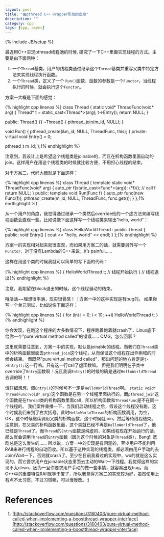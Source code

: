 ```yaml
---
layout: post
title: "由pthread C++ wrapper引发的血案"
description: ""
category: cpp
tags: [cpp, async]
---
```

{% include JB/setup %}

最近用C++实现pthread线程池的时候, 研究了一下C++里面实现线程的方式。主要是由下面两种：

1.  一个`Thread`基类，用户的线程类通过继承这个`Thread`基类并重写父类中特定方法来实现线程执行函数。
1.  一个`Thread`类，定义了一个 `Run()`函数，函数的参数是一个`Functor`，当线程执行的时候，就会执行这个`Functor`。

方案一大概是下面的感觉：

{% highlight cpp linenos %}
class Thread {
  static void* ThreadFunc(void* arg)
  {
     Thread* t = static_cast<Thread*>(arg);
     t->Entry();
     return NULL;
  }
 
public:
  Thread() {}
  ~Thread()
  {
    pthread_join(m_id, NULL);
  }
 
 
  void Run()
  {
    pthread_create(&m_id, NULL, ThreadFunc, this);
  }
private:
  virtual void Entry() = 0;
 
  pthread_t m_id;
};{% endhighlight %}

注意到，我设计上是希望这个线程类是joinable的，而且在析构函数里面自动的join。这样用户在用这个线程类的时候就比较方便，不用担心线程的结束。

对于方案二，代码大概就是下面这样：

{% highlight cpp linenos %}
class Thread {
  template<typename Func>
  static void* ThreadFunc(void* arg)
  {
    auto_ptr<Func> f(static_cast<Func*>(arg));
    (*f)(); // call f
    return NULL;
  }
public:
  template<typename Func>
  void Run(Func f)
  {
    auto_ptr<Func> func(new Func(f));
    pthread_create(m_id, NULL, ThreadFunc<Func>, func.get());
  }
};{% endhighlight %}

从一个用户的角度，我觉得通过继承一个类然后override他的一个虚方法来编写线程函数会直观一些。比如说像下面这样写一个线程类来输出”hello, world”：

{% highlight cpp linenos %}
class HelloWorldThread : public Thread {
public:
  void Entry()
  {
    cout << "hello, world" << endl;
  }
};{% endhighlight %}

方案一的实现相对起来就很直观，而如果用方案二的话，就需要另外写一个`Functor`，对于没有Lambda的C++来说，it’s painful……

这样在用这个类的时候我就可以简单的写下面的代码：

{% highlight cpp linenos %}
{
  HelloWorldThread t; // 线程开始执行
} // 线程退出{% endhighlight %}

注意，我期望在block退出的时候，这个线程自动的结束。

哦活活~~理想很丰满，现实很骨感！！方案一中的这种实现是有bug的。
如果你写一个单元测试，比如说像下面这样：

{% highlight cpp linenos %}
{
  for (int i = 0; i < 10; ++i)
    HelloWorldThread t;
}{% endhighlight %}

你会发现，在跑这个程序的大多数情况下，程序跑着跑着就crash了，Linux底下给你一个”pure virtual method called”的错误……
OMG，怎么回事？

这里就需要注意到，方案一中的实现，默认是joinable的线程。而我们在`Thread`类中的析构函数里面去`pthread_join`这个线程，从而保证这个线程在出作用域的时候会结束。
而既然”pure virtual method called”，那出问题的地方肯定是`t->Entry();`这一行咯。只有这一行call了虚函数嘛。
但是我们明明在子类中override了`Entry`函数啊！况且我调`Entry()`的时候的确是通过`HelloWorldThread`去调的啊！！

请仔细想想，调`Entry()`的时候可不一定是`HelloWorldThread`啊。
`static void* ThreadFunc(void* arg)`这个函数是在另一个线程里面执行的。而`pthread_join`这个函数是在`Thread`类的析构函数里面call，所以析构函数和`ThreadFunc`是不在同一个线程的。
我们案件重播一下，当我们启动线程之后，假设这个线程没有跑，这个时候我们来到了右大括号。此时`HelloWorldThread`的析构函数调用，为空，OK，这个时候继续调用父类的析构函数，这个时候就join，然后等待线程结束。注意到，在父类的析构函数里面，这个类就已经不再是`HelloWorldThread`了，他已经是`Thread`了。而`Thread`的`Entry`函数是纯虚的，如果线程现在开始运行的话，那么就会调用`Thread`的`Entry`函数（因为这个时候的对象是`Thread`类），Bang!! 悲剧总是这么发生的……
所以说，方案一中的实现是有问题的，至少用户不能利用RAII来进行线程的自动回收。所以基于这种实现的线程类，都必须由用户手动的去Join/Wait一下，否则就crash了。至少在目前我看过的实现中，wx的就是这么实现的，而它要求用户在joinable状态里面去主动的Wait一下线程。我觉得这样的实现不太clean，因为一旦你要求用户手动的做一些事情，就容易出现bug。而C++中的重要特性RAII就等于废了，所以我觉得方案二的实现较为好，虽然使用上有点不太习惯，不过习惯嘛，可以慢慢改。:)

# References

1. [http://stackoverflow.com/questions/3160403/pure-virtual-method-called-when-implementing-a-boostthread-wrapper-interface](http://stackoverflow.com/questions/3160403/pure-virtual-method-called-when-implementing-a-boostthread-wrapper-interface)
